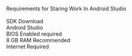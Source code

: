 Requirements for Staring Work In Android Studio <br>
<br>
SDK Download<br>
Android Studio<br>
BIOS Enabled required<br>
8 GB RAM Recommended <br>
Internet Required<br>
